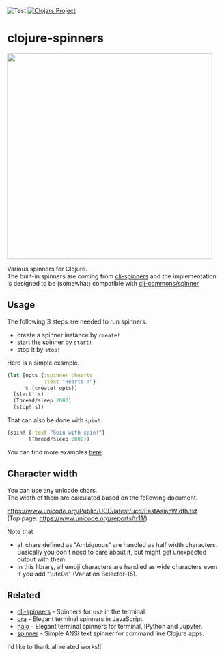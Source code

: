 ![Test](https://github.com/popoppo/clojure-spinners/workflows/RunExamples/badge.svg)
[![Clojars Project](https://img.shields.io/clojars/v/com.github.popoppo/clojure-spinners.svg)](https://clojars.org/com.github.popoppo/clojure-spinners)

# clojure-spinners

<img src="https://user-images.githubusercontent.com/934188/125885511-a3395bab-1fcc-413b-9f82-60f3a749c843.gif" width="480px">

Various spinners for Clojure.  
The built-in spinners are coming from [cli-spinners](https://github.com/sindresorhus/cli-spinners) and the implementation is designed to be (somewhat) compatible with [clj-commons/spinner](https://github.com/clj-commons/spinner)

## Usage

The following 3 steps are needed to run spinners.
 - create a spinner instance by `create!`
 - start the spinner by `start!`
 - stop it by `stop!`

Here is a simple example.

```clojure
(let [opts {:spinner :hearts
            :text "Hearts!!"}
      s (create! opts)]
  (start! s)
  (Thread/sleep 2000)
  (stop! s))
```

That can also be done with `spin!`.

```clojure
(spin! {:text "Spin with spin!"}
       (Thread/sleep 2000))
```

You can find more examples [here](https://github.com/popoppo/clojure-spinners/tree/dev/src/clojure_spinners/examples).

## Character width
You can use any unicode chars.  
The width of them are calculated based on the following document.

https://www.unicode.org/Public/UCD/latest/ucd/EastAsianWidth.txt  
(Top page: https://www.unicode.org/reports/tr11/)

Note that 
- all chars defined as "Ambiguous" are handled as half width characters.  
  Basically you don't need to care about it, but might get unexpected output with them.
- In this library, all emoji characters are handled as wide characters even if you add "\ufe0e" (Variation Selector-15).



## Related
- [cli-spinners](https://github.com/sindresorhus/cli-spinners) - Spinners for use in the terminal.
- [ora](https://github.com/sindresorhus/ora) - Elegant terminal spinners in JavaScript.
- [halo](https://github.com/manrajgrover/halo) - Elegant terminal spinners for terminal, IPython and Jupyter.
- [spinner](https://github.com/clj-commons/spinner) - Simple ANSI text spinner for command line Clojure apps.

I'd like to thank all related works!!
